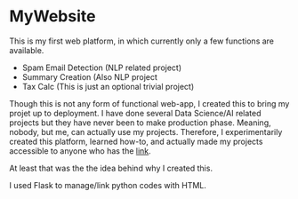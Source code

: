 # MyWebsite

This is my first web platform, in which currently only a few functions are available.

 - Spam Email Detection (NLP related project)
 - Summary Creation (Also NLP project
 - Tax Calc (This is just an optional trivial project) 

Though this is not any form of functional web-app, I created this to bring my projet up to deployment.
I have done several Data Science/AI related projects but they have never been to make production phase. Meaning, nobody, but me, can actually use my projects.
Therefore, I experimentarily created this platform, learned how-to, and actually made my projects accessible to anyone who has the <a href="https://mywebsite-snafkin.herokuapp.com/">link</a>.

At least that was the the idea behind why I created this.

I used Flask to manage/link python codes with HTML.



